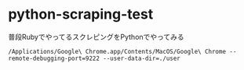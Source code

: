 # python-scraping-test
普段RubyでやってるスクレピングをPythonでやってみる

```
/Applications/Google\ Chrome.app/Contents/MacOS/Google\ Chrome --remote-debugging-port=9222 --user-data-dir=./user
```